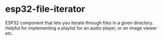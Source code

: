 # esp32-file-iterator

ESP32 component that lets you iterate through files in a given directory. Helpful
for implementing a playlist for an audio player, or an image viewer etc.
